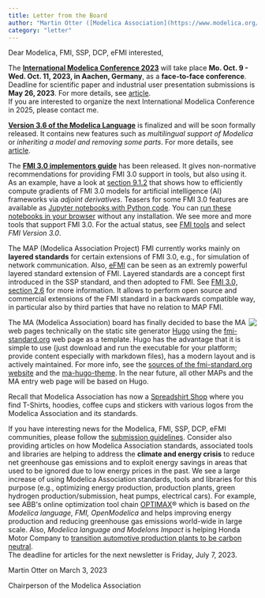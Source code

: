 ```yaml
---
title: Letter from the Board
author: "Martin Otter ([Modelica Association](https://www.modelica.org/))"
category: "letter"
---
```


Dear Modelica, FMI, SSP, DCP, eFMI interested,

The **[International Modelica Conference 2023](https://2023.international.conference.modelica.org/)** will take place **Mo. Oct. 9 - Wed. Oct. 11, 2023, in Aachen, Germany**, as a **face-to-face conference**. Deadline for scientific paper and industrial user presentation submissions is **May 26, 2023**. For more details, see [article](#Modelica-Conference2023-Call-for-Papers).\
If you are interested to organize the next International Modelica Conference in 2025, please contact me.

**[Version 3.6 of the Modelica Language](https://specification.modelica.org/master/)** is finalized and will be soon formally released. It contains new features such as *multilingual support of Modelica* or *inheriting a model and removing some parts*. For more details, see [article](#Modelica-3.6-announcement).

The **[FMI 3.0 implementors guide](https://modelica.github.io/fmi-guides/main/fmi-guide/)** has been released. It gives non-normative recommendations for providing FMI 3.0 support in tools, but also using it. As an example, have a look at [section 9.1.2](https://modelica.github.io/fmi-guides/main/fmi-guide/#adjointDerivatives) that shows how to efficiently compute gradients of FMI 3.0 models for artificial intelligence (AI) frameworks via *adjoint derivatives*. Teasers for some FMI 3.0 features are available as [Jupyter notebooks with Python code](https://github.com/t-sommer/fmi3-features). You can [run these notebooks in your browser](https://mybinder.org/v2/gh/t-sommer/fmi3-features/HEAD) without any installation. We see more and more tools that support FMI 3.0. For the actual status, see [FMI tools](https://fmi-standard.org/tools/) and select *FMI Version 3.0*.

The MAP (Modelica Association Project) FMI currently works mainly on **layered standards** for certain extensions of FMI 3.0, e.g., for simulation of network communication. Also, [eFMI](https://efmi-standard.org/) can be seen as an extremly powerful layered standard extension of FMI. Layered standards are a concept first introduced in the SSP standard, and then adopted to FMI. See [FMI 3.0, section 2.6]( https://fmi-standard.org/docs/3.0/#VersioningLayered) for more information. It allows to perform open source and commercial extensions of the FMI standard in a backwards compatible way, in particular also by third parties that have no relation to MAP FMI.

<img align="right" src="https://github.com/modelica/newsletter/blob/main/_2022-03/ma-t-shirt.png">

The MA (Modelica Association) board has finally decided to base the MA web pages technically on the static site generator [Hugo](https://gohugo.io/) using the [fmi-standard.org](https://fmi-standard.org/) web page as a template. Hugo has the advantage that it is simple to use (just download and run the executable for your platform; provide content especially with markdown files), has a modern layout and is actively maintained. For more info, see the [sources of the fmi-standard.org website](https://github.com/modelica/fmi-standard.org) and the [ma-hugo-theme](https://github.com/modelica/ma-hugo-theme). In the near future, all other MAPs and the MA entry web page will be based on Hugo.

Recall that Modelica Association has now a [Spreadshirt Shop](https://ma-merch.myspreadshop.de/) where you find T-Shirts, hoodies, coffee cups and stickers with various logos from the Modelica Association and its standards.

If you have interesting news for the Modelica, FMI, SSP, DCP, eFMI communities, please follow the [submission guidelines](https://newsletter.modelica.org/submission-guidelines.html). Consider also providing articles on how Modelica Association standards, associated tools and libraries are helping to address the **climate and energy crisis** to reduce net greenhouse gas emissions and to exploit energy savings in areas that used to be ignored due to low energy prices in the past. We see a large increase of using Modelica Association standards, tools and libraries for this purpose (e.g., optimizing energy production, production plants, green hydrogen production/submission, heat pumps, electrical cars). For example, see ABB's online optimization tool chain [OPTIMAX](https://new.abb.com/power-generation/energy-management/optimax-solution-suite/optimax-for-green-hydrogen)&reg;  which is based on *the Modelica language, FMI, OpenModelica* and helps improving energy production and reducing greenhouse gas emissions world-wide in large scale. Also, *Modelica language and Modelons Impact* is helping Honda Motor Company to [transition automotive production plants to be carbon neutral](https://modelon.com/support/becoming-carbon-neutral-with-system-simulation-honda/). \
The deadline for articles for the next newsletter is Friday, July 7, 2023.

Martin Otter on March 3, 2023

Chairperson of the Modelica Association
